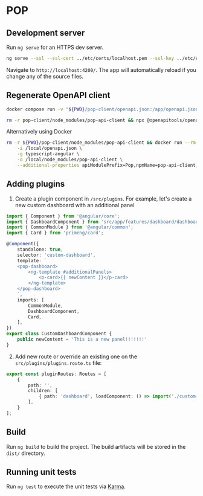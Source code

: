 # POP


## Development server

Run `ng serve` for an HTTPS dev server.
```bash 
ng serve --ssl --ssl-cert ../etc/certs/localhost.pem --ssl-key ../etc/certs/localhost-key.pem 
```
 Navigate to `http://localhost:4200/`. The app will automatically reload if you change any of the source files.

## Regenerate OpenAPI client

```bash
docker compose run -v "${PWD}/pop-client/openapi.json:/app/openapi.json" pop-server python manage.py export_openapi_schema --output /app/openapi.json --indent 4
```

```bash
rm -r pop-client/node_modules/pop-api-client && npx @openapitools/openapi-generator-cli generate -i pop-client/openapi.json -g typescript-angular -o pop-client/node_modules/pop-api-client --additional-properties apiModulePrefix=Pop,npmName=pop-api-client,fileNaming=kebab-case,withInterfaces=true,useSingleRequestParameter=true --generate-alias-as-model 
```
Alternatively using Docker
```bash
rm -r ${PWD}/pop-client/node_modules/pop-api-client && docker run --rm -v "${PWD}/pop-client/:/local" openapitools/openapi-generator-cli:latest-release generate \
    -i /local/openapi.json \
    -g typescript-angular \
    -o /local/node_modules/pop-api-client \
    --additional-properties apiModulePrefix=Pop,npmName=pop-api-client,fileNaming=kebab-case,withInterfaces=true,useSingleRequestParameter=true --generate-alias-as-model 
```

## Adding plugins

1. Create a plugin component in `/src/plugins`. For example, let's create a new custom dashboard with an additional panel
```ts
import { Component } from '@angular/core';
import { DashboardComponent } from 'src/app/features/dashboard/dashboard.component';
import { CommonModule } from '@angular/common';
import { Card } from 'primeng/card';

@Component({
    standalone: true,
    selector: 'custom-dashboard',
    template: `
    <pop-dashboard>
        <ng-template #additionalPanels>
            <p-card>{{ newContent }}</p-card>
        </ng-template>
    </pop-dashboard>
    `,
    imports: [
        CommonModule,
        DashboardComponent,
        Card,
    ],
})
export class CustomDashboardComponent {
    public newContent = 'This is a new panel!!!!!!!'
}
```

2. Add new route or override an existing one on the `src/plugins/plugins.route.ts` file: 
```ts
export const pluginRoutes: Routes = [
    {
        path: '', 
        children: [
            { path: 'dashboard', loadComponent: () => import('./custom-dashboard/custom-dashboard.component').then(m => m.CustomDashboardComponent) }
        ],
    }
];
```


## Build

Run `ng build` to build the project. The build artifacts will be stored in the `dist/` directory.

## Running unit tests

Run `ng test` to execute the unit tests via [Karma](https://karma-runner.github.io).

